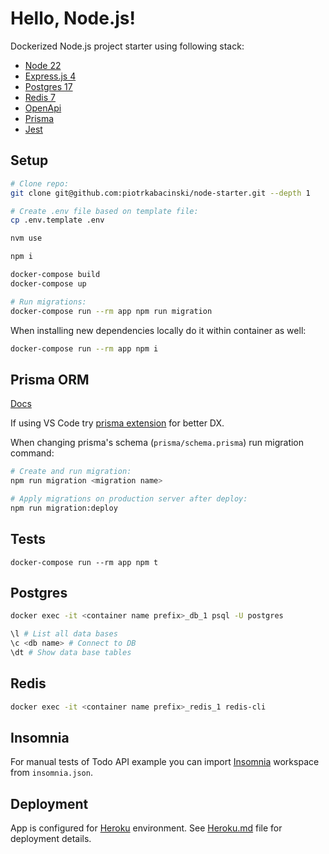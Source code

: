 # Hello, Node.js!

Dockerized Node.js project starter using following stack:

- [Node 22](https://nodejs.org/en)
- [Express.js 4](https://expressjs.com/)
- [Postgres 17](https://www.postgresql.org/)
- [Redis 7](https://redis.io/)
- [OpenApi](https://www.openapis.org/)
- [Prisma](https://www.prisma.io/)
- [Jest](https://jestjs.io/)

## Setup

```Bash
# Clone repo:
git clone git@github.com:piotrkabacinski/node-starter.git --depth 1

# Create .env file based on template file:
cp .env.template .env

nvm use

npm i

docker-compose build
docker-compose up

# Run migrations:
docker-compose run --rm app npm run migration
```

When installing new dependencies locally do it within container as well:

```sh
docker-compose run --rm app npm i
```

## Prisma ORM

[Docs](https://www.prisma.io/docs/)

If using VS Code try [prisma extension](https://marketplace.visualstudio.com/items?itemName=Prisma.prisma) for better DX.

When changing prisma's schema (`prisma/schema.prisma`) run migration command:

```sh
# Create and run migration:
npm run migration <migration name>

# Apply migrations on production server after deploy:
npm run migration:deploy
```

## Tests

```
docker-compose run --rm app npm t
```

## Postgres

```Bash
docker exec -it <container name prefix>_db_1 psql -U postgres

\l # List all data bases
\c <db name> # Connect to DB
\dt # Show data base tables
```

## Redis

```Bash
docker exec -it <container name prefix>_redis_1 redis-cli
```

## Insomnia

For manual tests of Todo API example you can import [Insomnia](https://insomnia.rest/) workspace from `insomnia.json`.

## Deployment

App is configured for [Heroku](https://www.heroku.com/) environment. See [Heroku.md](Heroku.md) file for deployment details.
